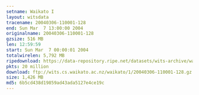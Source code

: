 ```yaml
---
setname: Waikato I
layout: witsdata
tracename: 20040306-110001-128
end: Sun Mar  7 13:00:00 2004
originalname: 20040306-110001-128
gzsize: 516 MB
len: 12:59:59
start: Sun Mar  7 00:00:01 2004
totalwirelen: 5,792 MB
ripedownload: https://data-repository.ripe.net/datasets/wits-archive/waikato/1/20040306-110001-128.gz
pkts: 20 million
download: ftp://wits.cs.waikato.ac.nz/waikato/1/20040306-110001-128.gz
size: 1,426 MB
md5: 6b5cd438d19859ad43ada5127e4ce19c
---
```

